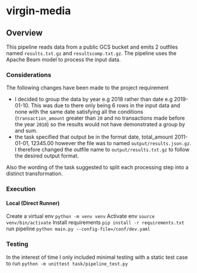 # virgin-media


## Overview
This pipeline reads data from a public GCS bucket and emits 2 outfiles named `results.txt.gz` and `resultscomp.txt.gz`. The pipeline uses the Apache Beam model to process the input data. 

### Considerations 
The following changes have been made to the project requirement
- I decided to group the data by year e.g 2018 rather than date e.g 2019-01-10. This was due to there only being 6 rows in the input data and none with the same date satisfying all the conditions (`transaction_amount` greater than `20` and no transactions made before the year `2010`) so the results would not have demonstrated a group by and sum. 
- the task specified that output be in the format 
date, total_amount
2011-01-01, 12345.00
however the file was to named `output/results.json.gz`. I therefore changed the outfile name to `output/results.txt.gz` to follow the desired output format. 

Also the wording of the task suggested to split each processing step into a distinct transformation.

### Execution

#### Local (Direct Runner)
Create a virtual env
`python -m venv venv`
Activate env 
`source venv/bin/activate`
Install requirements
`pip install -r requirements.txt`
run pipeline
`python main.py --config-file=/conf/dev.yaml`

### Testing 
In the interest of time I only included minimal testing with a static test case
to run 
`python -m unittest task/pipeline_test.py`






